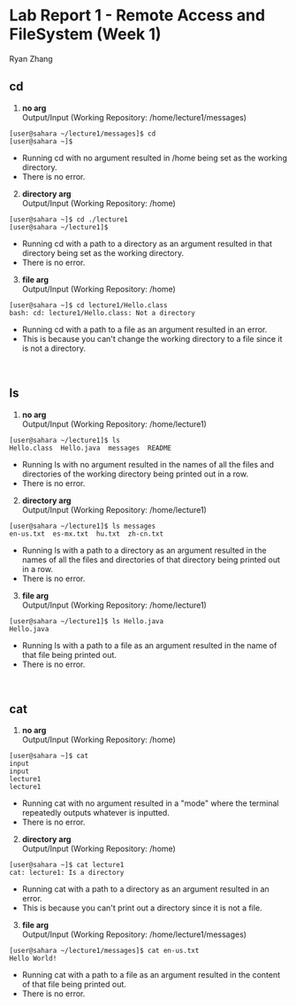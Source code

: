 Lab Report 1 - Remote Access and FileSystem (Week 1)
========
Ryan Zhang 

cd
--------
1. **no arg** <br> 
Output/Input (Working Repository: /home/lecture1/messages)
```
[user@sahara ~/lecture1/messages]$ cd
[user@sahara ~]$
```
* Running cd with no argument resulted in /home being set as the working directory.
* There is no error.
2. **directory arg** <br> 
Output/Input (Working Repository: /home)
```
[user@sahara ~]$ cd ./lecture1
[user@sahara ~/lecture1]$ 
```
* Running cd with a path to a directory as an argument resulted in that directory being set as the working directory.
* There is no error.
3. **file arg** <br> 
Output/Input (Working Repository: /home)
```
[user@sahara ~]$ cd lecture1/Hello.class
bash: cd: lecture1/Hello.class: Not a directory
```
* Running cd with a path to a file as an argument resulted in an error.
* This is because you can't change the working directory to a file since it is not a directory.
<br>

ls
--------
1. **no arg** <br> 
Output/Input (Working Repository: /home/lecture1)
```
[user@sahara ~/lecture1]$ ls
Hello.class  Hello.java  messages  README
```
* Running ls with no argument resulted in the names of all the files and directories of the working directory being printed out in a row.
* There is no error.
2. **directory arg** <br> 
Output/Input (Working Repository: /home/lecture1)
```
[user@sahara ~/lecture1]$ ls messages
en-us.txt  es-mx.txt  hu.txt  zh-cn.txt
```
* Running ls with a path to a directory as an argument resulted in the names of all the files and directories of that directory being printed out in a row.
* There is no error.
3. **file arg** <br> 
Output/Input (Working Repository: /home/lecture1)
```
[user@sahara ~/lecture1]$ ls Hello.java
Hello.java
```
* Running ls with a path to a file as an argument resulted in the name of that file being printed out.
* There is no error.
<br>

cat
--------
1. **no arg** <br> 
Output/Input (Working Repository: /home)
```
[user@sahara ~]$ cat
input
input
lecture1 
lecture1
```
* Running cat with no argument resulted in a "mode" where the terminal repeatedly outputs whatever is inputted.
* There is no error.
2. **directory arg** <br> 
Output/Input (Working Repository: /home)
```
[user@sahara ~]$ cat lecture1
cat: lecture1: Is a directory
```
* Running cat with a path to a directory as an argument resulted in an error.
* This is because you can't print out a directory since it is not a file.
3. **file arg** <br> 
Output/Input (Working Repository: /home/lecture1/messages)
```
[user@sahara ~/lecture1/messages]$ cat en-us.txt 
Hello World!
```
* Running cat with a path to a file as an argument resulted in the content of that file being printed out.
* There is no error.
